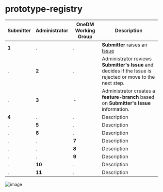 # prototype-registry

Submitter  |    Administrator   | OneDM Working Group  |    Description
-----------|--------------------|----------------------|---------------------
  **1**    | .                  |  .                   |  **Submitter** raises an [Issue](https://github.com/one-data-model/prototype-registry/issues)
   .       | **2**              |  .                   |  Administrator reviews **Submitter's Issue** and decides if the Issue is rejected or move to the next step.
   .       | **3**              |  -                   |  Administrator creates a **feature-branch** based on **Submitter's Issue** information.
  **4**    | .                  | .                    |  Description
  .        | **5**              | .                    |  Description
  .        | **6**              | .                    |  Description
  .        | .                  | **7**                |  Description
  .        | .                  | **8**                |  Description
  .        | .                  | **9**                |  Description
  .        | **10**             | .                    |  Description
  .        | **11**             | .                    |  Description

  
  
![image](https://user-images.githubusercontent.com/3258579/67356812-69f0f300-f553-11e9-8056-5eb410a9215c.png)
